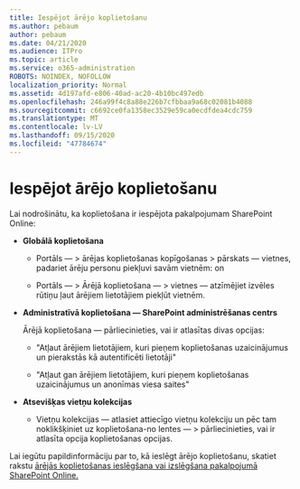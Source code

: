 ```yaml
---
title: Iespējot ārējo koplietošanu
ms.author: pebaum
author: pebaum
ms.date: 04/21/2020
ms.audience: ITPro
ms.topic: article
ms.service: o365-administration
ROBOTS: NOINDEX, NOFOLLOW
localization_priority: Normal
ms.assetid: 4d197afd-e806-40ad-ac20-4b10bc497edb
ms.openlocfilehash: 246a99f4c8a88e226b7cfbbaa9a68c02081b4088
ms.sourcegitcommit: c6692ce0fa1358ec3529e59ca0ecdfdea4cdc759
ms.translationtype: MT
ms.contentlocale: lv-LV
ms.lasthandoff: 09/15/2020
ms.locfileid: "47784674"
---
```

# <a name="enable-external-sharing"></a>Iespējot ārējo koplietošanu

 Lai nodrošinātu, ka koplietošana ir iespējota pakalpojumam SharePoint Online:
  
- **Globālā koplietošana**
    
  - Portāls — \> ārējas koplietošanas kopīgošanas \> pārskats — vietnes, padariet ārēju personu piekļuvi savām vietnēm: on
    
  - Portāls — \> Ārējā koplietošana — \> vietnes — atzīmējiet izvēles rūtiņu ļaut ārējiem lietotājiem piekļūt vietnēm.
    
- **Administratīvā koplietošana — SharePoint administrēšanas centrs**
    
    Ārējā koplietošana — pārliecinieties, vai ir atlasītas divas opcijas:
    
  - "Atļaut ārējiem lietotājiem, kuri pieņem koplietošanas uzaicinājumus un pierakstās kā autentificēti lietotāji"
    
  - "Atļaut gan ārējiem lietotājiem, kuri pieņem koplietošanas uzaicinājumus un anonīmas viesa saites"
    
- **Atsevišķas vietņu kolekcijas**
    
  - Vietņu kolekcijas — atlasiet attiecīgo vietņu kolekciju un pēc tam noklikšķiniet uz koplietošana-no lentes — \> pārliecinieties, vai ir atlasīta opcija koplietošanas opcijas.
    
Lai iegūtu papildinformāciju par to, kā ieslēgt ārējo koplietošanu, skatiet rakstu [ārējās koplietošanas ieslēgšana vai izslēgšana pakalpojumā SharePoint Online.](https://go.microsoft.com/fwlink/?linkid=2047681&amp;clcid=0x409)
  

